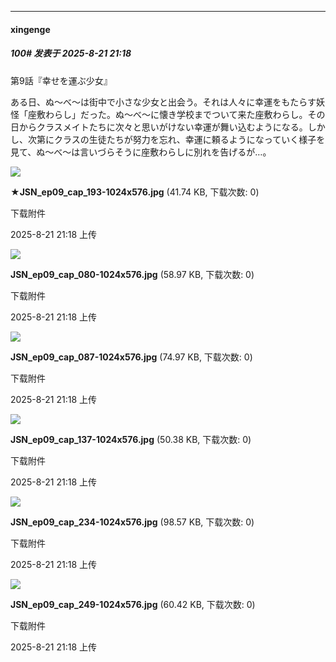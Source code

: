 ﻿
*****

####  xingenge  
##### 100#       发表于 2025-8-21 21:18

第9話『幸せを運ぶ少女』

ある日、ぬ～べ～は街中で小さな少女と出会う。それは人々に幸運をもたらす妖怪「座敷わらし」だった。ぬ～べ～に懐き学校までついて来た座敷わらし。その日からクラスメイトたちに次々と思いがけない幸運が舞い込むようになる。しかし、次第にクラスの生徒たちが努力を忘れ、幸運に頼るようになっていく様子を見て、ぬ～べ～は言いづらそうに座敷わらしに別れを告げるが…。

<img src="https://img.stage1st.com/forum/202508/21/211848q85a51zc8cz558x3.jpg" referrerpolicy="no-referrer">

<strong>★JSN_ep09_cap_193-1024x576.jpg</strong> (41.74 KB, 下载次数: 0)

下载附件

2025-8-21 21:18 上传

<img src="https://img.stage1st.com/forum/202508/21/211848shggyegxige6pyg5.jpg" referrerpolicy="no-referrer">

<strong>JSN_ep09_cap_080-1024x576.jpg</strong> (58.97 KB, 下载次数: 0)

下载附件

2025-8-21 21:18 上传

<img src="https://img.stage1st.com/forum/202508/21/211849oiycicea5fmd5e5r.jpg" referrerpolicy="no-referrer">

<strong>JSN_ep09_cap_087-1024x576.jpg</strong> (74.97 KB, 下载次数: 0)

下载附件

2025-8-21 21:18 上传

<img src="https://img.stage1st.com/forum/202508/21/211849u4qvy6kvlrvq4jnv.jpg" referrerpolicy="no-referrer">

<strong>JSN_ep09_cap_137-1024x576.jpg</strong> (50.38 KB, 下载次数: 0)

下载附件

2025-8-21 21:18 上传

<img src="https://img.stage1st.com/forum/202508/21/211850k3utzu9zvnuc7ozn.jpg" referrerpolicy="no-referrer">

<strong>JSN_ep09_cap_234-1024x576.jpg</strong> (98.57 KB, 下载次数: 0)

下载附件

2025-8-21 21:18 上传

<img src="https://img.stage1st.com/forum/202508/21/211850m9srl20yraa47lly.jpg" referrerpolicy="no-referrer">

<strong>JSN_ep09_cap_249-1024x576.jpg</strong> (60.42 KB, 下载次数: 0)

下载附件

2025-8-21 21:18 上传

